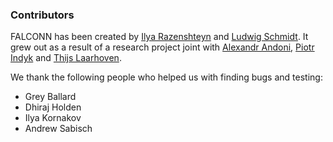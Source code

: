 ### Contributors

FALCONN has been created by
[Ilya Razenshteyn](http://ilyaraz.org/)
and [Ludwig Schmidt](https://people.csail.mit.edu/ludwigs/). It
grew out as a result of a research project joint with
[Alexandr Andoni](http://www.mit.edu/~andoni/),
[Piotr Indyk](https://people.csail.mit.edu/indyk/)
and [Thijs Laarhoven](http://thijs.com/).

We thank the following people who helped us with finding bugs and
testing:
* Grey Ballard
* Dhiraj Holden
* Ilya Kornakov
* Andrew Sabisch
